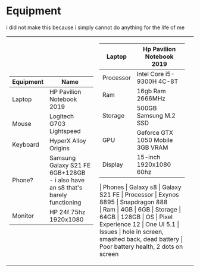 #  Equipment
i did not make this because i simply cannot do anything for the life of me 

<table>
</td><td>
  
| Equipment | Name
|------------|------------------------------------|
| Laptop     | HP Pavilion Notebook 2019          |
| Mouse      | Logitech G703 Lightspeed           |
| Keyboard   | HyperX Alloy Origins  |
| Phone?     | Samsung Galaxy S21 FE 6GB+128GB - i also have an s8 that's barely functioning   |
| Monitor    | HP 24f 75hz 1920x1080              |
    
</td><td>
  
| Laptop |  Hp Pavilion Notebook 2019     
|--------|--------------------------------------|
| Processor | Intel Core i5-9300H 4C-8T         |
| Ram       | 16gb Ram 2666MHz                  |
| Storage   | 500GB Samsung M.2 SSD             |
| GPU       | Geforce GTX 1050 Mobile 3GB VRAM  |
| Display   | 15-inch 1920x1080 60hz            |

| Phones    | Galaxy s8 | Galaxy S21 FE 
| Processor | Exynos 8895 | Snapdragon 888   
| Ram       | 4GB | 6GB
| Storage   | 64GB | 128GB
| OS        | Pixel Experience 12 | One UI 5.1
| Issues    | hole in screen, smashed back, dead battery | Poor battery health, 2 dots on screen

</td><td>
</table>
